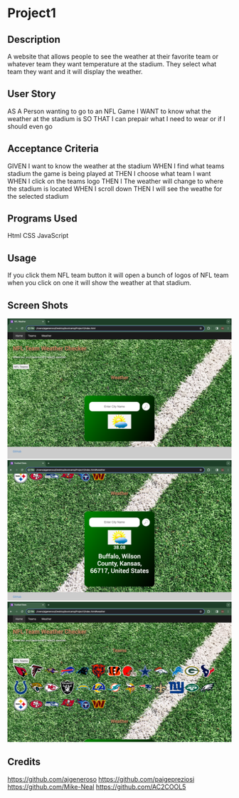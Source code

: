 # Project1

## Description
A website that allows people to see the weather at their favorite team or whatever team they want temperature at the stadium. They select what team they want and it will display the weather.

## User Story
AS A Person wanting to go to an NFL Game
I WANT to know what the weather at the stadium is
SO THAT I can prepair what I need to wear or if I should even go

## Acceptance Criteria
GIVEN I want to know the weather at the stadium
WHEN I find what teams stadium the game is being played at
THEN I choose what team I want
WHEN I click on the teams logo
THEN I The weather will change to where the stadium is located
WHEN I scroll down
THEN I will see the weathe for the selected stadium


## Programs Used
Html
CSS
JavaScript

## Usage
If you click them NFL team button it will open a bunch of logos of NFL team when you click on one it will show the weather at that stadium.

## Screen Shots
![Alt text](<Assets/images/Screen Shot 2024-01-07 at 11.37.37 PM.png>)
![Alt text](<Assets/images/Screen Shot 2024-01-07 at 11.26.01 PM.png>)
![Alt text](<Assets/images/Screen Shot 2024-01-07 at 11.25.41 PM.png>)

## Credits
https://github.com/ajgeneroso
https://github.com/paigepreziosi
https://github.com/Mike-Neal
https://github.com/AC2COOL5

